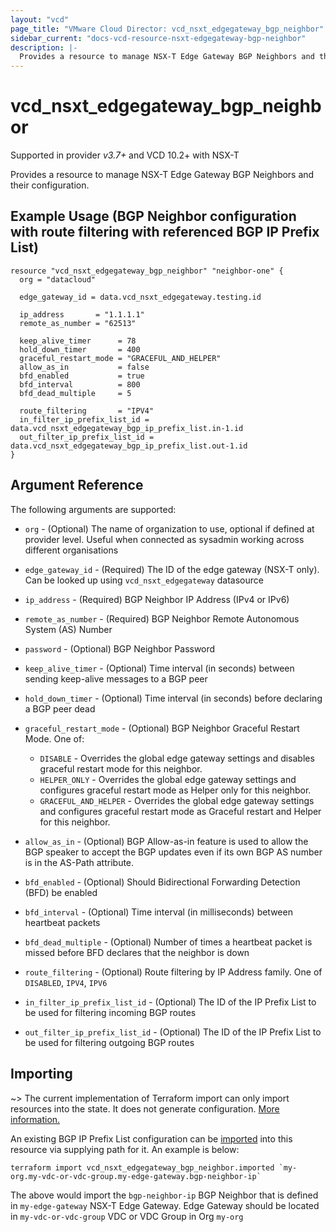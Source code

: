 ```yaml
---
layout: "vcd"
page_title: "VMware Cloud Director: vcd_nsxt_edgegateway_bgp_neighbor"
sidebar_current: "docs-vcd-resource-nsxt-edgegateway-bgp-neighbor"
description: |-
  Provides a resource to manage NSX-T Edge Gateway BGP Neighbors and their configuration.
---
```


# vcd\_nsxt\_edgegateway\_bgp\_neighbor

Supported in provider *v3.7+* and VCD 10.2+ with NSX-T

Provides a resource to manage NSX-T Edge Gateway BGP Neighbors and their configuration.


## Example Usage (BGP Neighbor configuration with route filtering with referenced BGP IP Prefix List)

```hcl
resource "vcd_nsxt_edgegateway_bgp_neighbor" "neighbor-one" {
  org = "datacloud"

  edge_gateway_id = data.vcd_nsxt_edgegateway.testing.id

  ip_address       = "1.1.1.1"
  remote_as_number = "62513"

  keep_alive_timer      = 78
  hold_down_timer       = 400
  graceful_restart_mode = "GRACEFUL_AND_HELPER"
  allow_as_in           = false
  bfd_enabled           = true
  bfd_interval          = 800
  bfd_dead_multiple     = 5
  
  route_filtering       = "IPV4"
  in_filter_ip_prefix_list_id = data.vcd_nsxt_edgegateway_bgp_ip_prefix_list.in-1.id
  out_filter_ip_prefix_list_id = data.vcd_nsxt_edgegateway_bgp_ip_prefix_list.out-1.id
}
```

## Argument Reference

The following arguments are supported:

* `org` - (Optional) The name of organization to use, optional if defined at provider level. Useful
  when connected as sysadmin working across different organisations
* `edge_gateway_id` - (Required) The ID of the edge gateway (NSX-T only). Can be looked up using
  `vcd_nsxt_edgegateway` datasource

* `ip_address` - (Required) BGP Neighbor IP Address (IPv4 or IPv6)
* `remote_as_number` - (Required) BGP Neighbor Remote Autonomous System (AS) Number
* `password` - (Optional) BGP Neighbor Password
* `keep_alive_timer` - (Optional) Time interval (in seconds) between sending keep-alive messages to a BGP peer
* `hold_down_timer` - (Optional) Time interval (in seconds) before declaring a BGP peer dead
* `graceful_restart_mode` - (Optional) BGP Neighbor Graceful Restart Mode. One of:
  * `DISABLE` - Overrides the global edge gateway settings and disables graceful restart mode for this neighbor.
  * `HELPER_ONLY` - Overrides the global edge gateway settings and configures graceful restart mode as Helper only for this neighbor.
  * `GRACEFUL_AND_HELPER` - Overrides the global edge gateway settings and configures graceful restart mode as Graceful restart and Helper for this neighbor.
* `allow_as_in` - (Optional) BGP Allow-as-in feature is used to allow the BGP speaker to accept the BGP updates even if its own BGP AS number is in the AS-Path attribute.
* `bfd_enabled` - (Optional) Should Bidirectional Forwarding Detection (BFD) be enabled 
* `bfd_interval` - (Optional) Time interval (in milliseconds) between heartbeat packets
* `bfd_dead_multiple` - (Optional) Number of times a heartbeat packet is missed before BFD declares that the neighbor is down
* `route_filtering` - (Optional) Route filtering by IP Address family. One of `DISABLED`, `IPV4`, `IPV6`
* `in_filter_ip_prefix_list_id` - (Optional) The ID of the IP Prefix List to be used for filtering incoming BGP routes
* `out_filter_ip_prefix_list_id` - (Optional) The ID of the IP Prefix List to be used for filtering outgoing BGP routes


## Importing

~> The current implementation of Terraform import can only import resources into the state.
It does not generate configuration. [More information.](https://www.terraform.io/docs/import/)

An existing BGP IP Prefix List configuration can be [imported][docs-import] into this resource
via supplying path for it. An example is
below:

[docs-import]: https://www.terraform.io/docs/import/

```
terraform import vcd_nsxt_edgegateway_bgp_neighbor.imported `my-org.my-vdc-or-vdc-group.my-edge-gateway.bgp-neighbor-ip`
```

The above would import the `bgp-neighbor-ip` BGP Neighbor that is defined in
`my-edge-gateway` NSX-T Edge Gateway. Edge Gateway should be located in `my-vdc-or-vdc-group` VDC or
VDC Group in Org `my-org`
